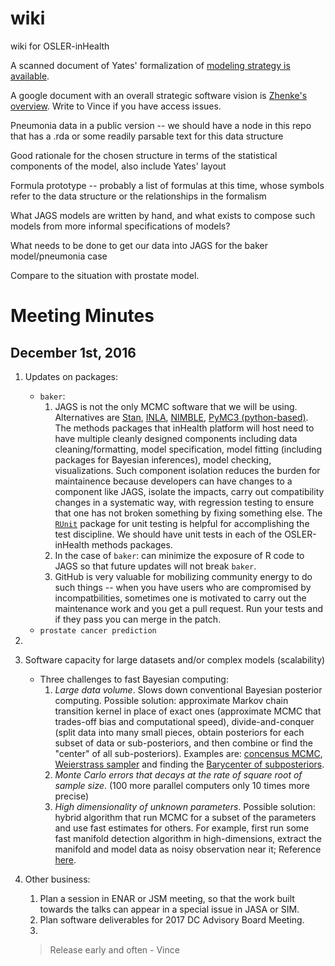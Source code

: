 # wiki
wiki for OSLER-inHealth

A scanned document of Yates' formalization of [modeling strategy is available](https://drive.google.com/open?id=0B5HGTlNkLUZOWXVUbVg0Mi1KeXZxQ0NrT3BHZ2RoRDUtQTBR).

A google document with an overall strategic software vision is [Zhenke's overview](https://drive.google.com/open?id=163_B8owojulBmZzGhqYJreWNsjkTbbCM6LTGLU-xbR4).  Write to Vince if you have access issues.

Pneumonia data in a public version -- we should have a node in this repo that has a .rda or some
readily parsable text for this data structure

Good rationale for the chosen structure in terms of the statistical components of the model, also include 
Yates' layout

Formula prototype -- probably a list of formulas at this time, whose symbols refer to the data structure
or the relationships in the formalism

What JAGS models are written by hand, and what exists to compose such models from more informal specifications
of models?

What needs to be done to get our data into JAGS for the baker model/pneumonia case

Compare to the situation with prostate model.


# Meeting Minutes

## December 1st, 2016

1. Updates on packages: 
    - `baker`: 
         1. JAGS is not the only MCMC software that we will be using. Alternatives are [Stan](http://mc-stan.org), [INLA](https://pymc-devs.github.io/pymc3/index.html), [NIMBLE](https://bids.berkeley.edu/research/nimble-numerical-inference-hierarchical-models-using-bayesian-and-likelihood-estimation), [PyMC3 (python-based)](https://pymc-devs.github.io/pymc3/index.html). The methods packages that inHealth platform will host need to have multiple cleanly designed components including data cleaning/formatting, model specification, model fitting (including packages for Bayesian inferences), model checking, visualizations. Such component isolation reduces the burden for maintainence because developers can have changes to a component like JAGS, isolate the impacts, carry out compatibility changes in a systematic way, with regression testing to ensure that one has not broken something by fixing something else. The [`RUnit`](https://cran.r-project.org/web/packages/RUnit/index.html) package for unit testing is helpful for accomplishing the test discipline. We should have unit tests in each of the OSLER-inHealth methods packages.
         1. In the case of `baker`: can minimize the exposure of R code to JAGS so that future updates will not break `baker`.
         1. GitHub is very valuable for mobilizing community energy to do such things -- when you have
users who are compromised by incompatbilities, sometimes one is motivated to carry out the
maintenance work and you get a pull request.  Run your tests and if they pass you can merge
in the patch.
    - `prostate cancer prediction`

1. 


1. Software capacity for large datasets and/or complex models (scalability)
   - Three challenges to fast Bayesian computing: 
       1. *Large data volume*. Slows down conventional Bayesian posterior computing. Possible solution: approximate Markov chain transition kernel in place of exact ones (approximate MCMC that trades-off bias and computational speed), divide-and-conquer (split data into many small pieces, obtain posteriors for each subset of data or sub-posteriors, and then combine or find the "center" of all sub-posteriors). Examples are: [concensus MCMC](http://www.rob-mcculloch.org/some_papers_and_talks/papers/working/consensus-mc.pdf), [Weierstrass sampler](https://arxiv.org/abs/1312.4605) and finding the [Barycenter of subposteriors](https://arxiv.org/abs/1508.05880).
       1. *Monte Carlo errors that decays at the rate of square root of sample size*. (100 more parallel computers only 10 times more precise)
       1. *High dimensionality of unknown parameters*. Possible solution: hybrid algorithm that run MCMC for a subset of the parameters and use fast estimates for others. For example, first run some fast manifold detection algorithm in high-dimensions, extract the manifold and model data as noisy observation near it; Reference [here](https://projecteuclid.org/download/pdfview_1/euclid.aos/1458245738).

1. Other business:
   1. Plan a session in ENAR or JSM meeting, so that the work built towards the talks can appear in a special issue in JASA or SIM.
   1. Plan software deliverables for 2017 DC Advisory Board Meeting.
   1.
   > Release early and often - Vince
